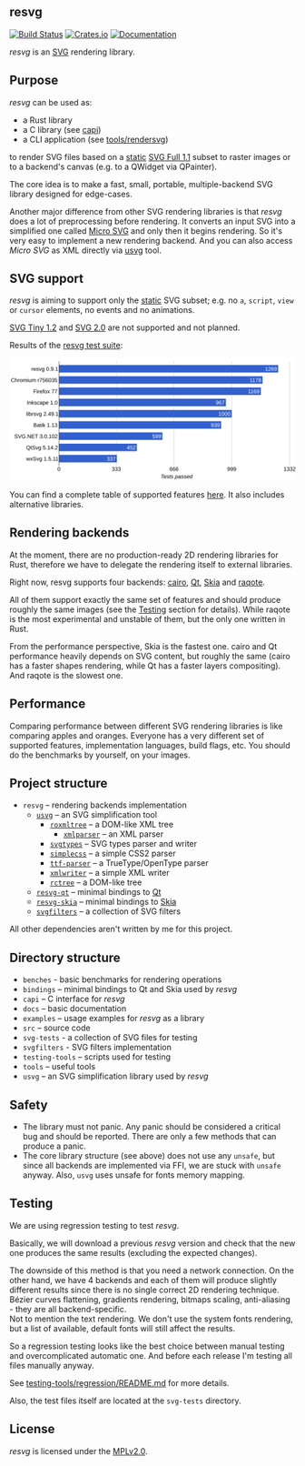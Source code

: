 ## resvg
[![Build Status](https://travis-ci.org/RazrFalcon/resvg.svg?branch=master)](https://travis-ci.org/RazrFalcon/resvg)
[![Crates.io](https://img.shields.io/crates/v/resvg.svg)](https://crates.io/crates/resvg)
[![Documentation](https://docs.rs/resvg/badge.svg)](https://docs.rs/resvg)

*resvg* is an [SVG](https://en.wikipedia.org/wiki/Scalable_Vector_Graphics) rendering library.

## Purpose

*resvg* can be used as:

- a Rust library
- a C library (see [capi](./capi))
- a CLI application (see [tools/rendersvg](./tools/rendersvg))

to render SVG files based on a
[static](http://www.w3.org/TR/SVG11/feature#SVG-static)
[SVG Full 1.1](https://www.w3.org/TR/SVG11/) subset to raster images or
to a backend's canvas (e.g. to a QWidget via QPainter).

The core idea is to make a fast, small, portable, multiple-backend SVG library
designed for edge-cases.

Another major difference from other SVG rendering libraries is that *resvg* does a lot
of preprocessing before rendering. It converts an input SVG into a simplified one
called [Micro SVG](./docs/usvg_spec.adoc) and only then it begins rendering.
So it's very easy to implement a new rendering backend.
And you can also access *Micro SVG* as XML directly via [usvg](./tools/usvg) tool.

## SVG support

*resvg* is aiming to support only the [static](http://www.w3.org/TR/SVG11/feature#SVG-static)
SVG subset; e.g. no `a`, `script`, `view` or `cursor` elements, no events and no animations.

[SVG Tiny 1.2](https://www.w3.org/TR/SVGTiny12/) and [SVG 2.0](https://www.w3.org/TR/SVG2/)
are not supported and not planned.

Results of the [resvg test suite](./svg-tests/README.md):

![](./.github/chart.svg)

You can find a complete table of supported features
[here](https://razrfalcon.github.io/resvg-test-suite/svg-support-table.html).
It also includes alternative libraries.

## Rendering backends

At the moment, there are no production-ready 2D rendering libraries for Rust,
therefore we have to delegate the rendering itself to external libraries.

Right now, resvg supports four backends: [cairo], [Qt], [Skia] and [raqote].

All of them support exactly the same set of features and should produce roughly the same images
(see the [Testing](#testing) section for details).
While raqote is the most experimental and unstable of them, but the only one written in Rust.

From the performance perspective, Skia is the fastest one.
cairo and Qt performance heavily depends on SVG content, but roughly the same
(cairo has a faster shapes rendering, while Qt has a faster layers compositing).
And raqote is the slowest one.

## Performance

Comparing performance between different SVG rendering libraries is like comparing
apples and oranges. Everyone has a very different set of supported features,
implementation languages, build flags, etc. You should do the benchmarks by yourself,
on your images.

## Project structure

- `resvg` – rendering backends implementation
  - [`usvg`](./usvg) – an SVG simplification tool
    - [`roxmltree`](https://github.com/RazrFalcon/roxmltree) – a DOM-like XML tree
      - [`xmlparser`](https://github.com/RazrFalcon/xmlparser) – an XML parser
    - [`svgtypes`](https://github.com/RazrFalcon/svgtypes) – SVG types parser and writer
    - [`simplecss`](https://github.com/RazrFalcon/simplecss) – a simple CSS2 parser
    - [`ttf-parser`](https://github.com/RazrFalcon/ttf-parser) – a TrueType/OpenType parser
    - [`xmlwriter`](https://github.com/RazrFalcon/xmlwriter) – a simple XML writer
    - [`rctree`](https://github.com/RazrFalcon/rctree) – a DOM-like tree
  - [`resvg-qt`](./bindings/resvg-qt) – minimal bindings to [Qt]
  - [`resvg-skia`](./bindings/resvg-skia) – minimal bindings to [Skia]
  - [`svgfilters`](./svgfilters) – a collection of SVG filters

All other dependencies aren't written by me for this project.

## Directory structure

- `benches` - basic benchmarks for rendering operations
- `bindings` – minimal bindings to Qt and Skia used by *resvg*
- `capi` – C interface for *resvg*
- `docs` – basic documentation
- `examples` – usage examples for *resvg* as a library
- `src` – source code
- `svg-tests` - a collection of SVG files for testing
- `svgfilters` - SVG filters implementation
- `testing-tools` – scripts used for testing
- `tools` – useful tools
- `usvg` – an SVG simplification library used by *resvg*

## Safety

- The library must not panic. Any panic should be considered a critical bug and should be reported.
  There are only a few methods that can produce a panic.
- The core library structure (see above) does not use any `unsafe`,
  but since all backends are implemented via FFI, we are stuck with `unsafe` anyway.
  Also, `usvg` uses unsafe for fonts memory mapping.

## Testing

We are using regression testing to test *resvg*.

Basically, we will download a previous
*resvg* version and check that the new one produces the same results
(excluding the expected changes).

The downside of this method is that you need a network connection.
On the other hand, we have 4 backends and each of them will produce slightly different results
since there is no single correct 2D rendering technique. Bézier curves flattening,
gradients rendering, bitmaps scaling, anti-aliasing - they are all backend-specific.<br/>
Not to mention the text rendering. We don't use the system fonts rendering, but a list of available,
default fonts will still affect the results.

So a regression testing looks like the best choice between manual testing
and overcomplicated automatic one. And before each release I'm testing all files manually anyway.

See [testing-tools/regression/README.md](./testing-tools/regression/README.md) for more details.

Also, the test files itself are located at the `svg-tests` directory.

## License

*resvg* is licensed under the [MPLv2.0](https://www.mozilla.org/en-US/MPL/).


[Inkscape]: https://www.inkscape.org
[librsvg]: https://wiki.gnome.org/action/show/Projects/LibRsvg
[QtSvg]: https://doc.qt.io/qt-5/qtsvg-index.html

[cairo]: https://www.cairographics.org/
[Qt]: https://www.qt.io/
[Skia]: https://skia.org/
[raqote]: https://github.com/jrmuizel/raqote

[GNOME]: https://www.gnome.org/
